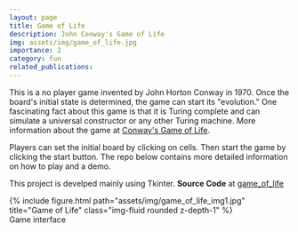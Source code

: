 ```yaml
---
layout: page
title: Game of Life
description: John Conway's Game of Life
img: assets/img/game_of_life.jpg
importance: 2
category: fun
related_publications:
---
```


This is a no player game invented by John Horton Conway in 1970. Once the board's initial state is determined, the game can start its "evolution." One fascinating fact about this game is that it is Turing complete and can simulate a universal constructor or any other Turing machine. More information about the game at [Conway's Game of Life](https://en.wikipedia.org/wiki/Conway%27s_Game_of_Life).

Players can set the initial board by clicking on cells. Then start the game by clicking the start button. The repo below contains more detailed information on how to play and a demo.

This project is develped mainly using Tkinter.  **Source Code** at [game_of_life](https://github.com/Yunhao-Luo/game_of_life)

<div class="row">
    <div class="col-sm mt-3 mt-md-0">
        {% include figure.html path="assets/img/game_of_life_img1.jpg" title="Game of Life" class="img-fluid rounded z-depth-1" %}
    </div>
</div>
<div class="caption">
    Game interface
</div>